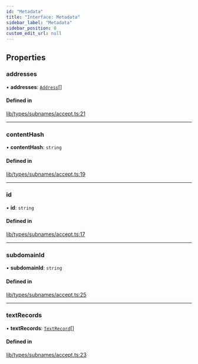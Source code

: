 ```yaml
---
id: "Metadata"
title: "Interface: Metadata"
sidebar_label: "Metadata"
sidebar_position: 0
custom_edit_url: null
---
```


## Properties

### addresses

• **addresses**: [`Address`](Address.md)[]

#### Defined in

[lib/types/subnames/accept.ts:21](https://github.com/JustaName-id/JustaName-sdk/blob/45e45ce/packages/@justaname.id/sdk/src/lib/types/subnames/claim.ts#L21)

___

### contentHash

• **contentHash**: `string`

#### Defined in

[lib/types/subnames/accept.ts:19](https://github.com/JustaName-id/JustaName-sdk/blob/45e45ce/packages/@justaname.id/sdk/src/lib/types/subnames/claim.ts#L19)

___

### id

• **id**: `string`

#### Defined in

[lib/types/subnames/accept.ts:17](https://github.com/JustaName-id/JustaName-sdk/blob/45e45ce/packages/@justaname.id/sdk/src/lib/types/subnames/claim.ts#L17)

___

### subdomainId

• **subdomainId**: `string`

#### Defined in

[lib/types/subnames/accept.ts:25](https://github.com/JustaName-id/JustaName-sdk/blob/45e45ce/packages/@justaname.id/sdk/src/lib/types/subnames/claim.ts#L25)

___

### textRecords

• **textRecords**: [`TextRecord`](TextRecord.md)[]

#### Defined in

[lib/types/subnames/accept.ts:23](https://github.com/JustaName-id/JustaName-sdk/blob/45e45ce/packages/@justaname.id/sdk/src/lib/types/subnames/claim.ts#L23)

